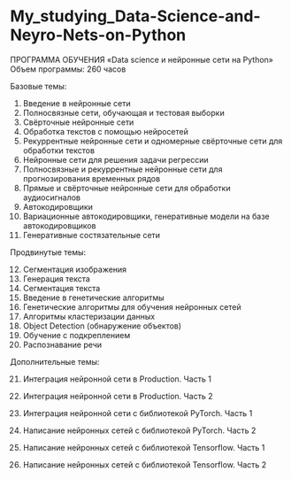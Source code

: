 # My_studying_Data-Science-and-Neyro-Nets-on-Python

ПРОГРАММА ОБУЧЕНИЯ
«Data science и нейронные сети на Python»
Объем программы: 260 часов

Базовые темы:
1. Введение в нейронные сети
2. Полносвязные сети, обучающая и тестовая выборки
3. Свёрточные нейронные сети
4. Обработка текстов с помощью нейросетей
5. Рекуррентные нейронные сети и одномерные свёрточные сети для обработки
текстов
6. Нейронные сети для решения задачи регрессии
7. Полносвязные и рекуррентные нейронные сети для прогнозирования временных
рядов
8. Прямые и свёрточные нейронные сети для обработки аудиосигналов
9. Автокодировщики
10. Вариационные автокодировщики, генеративные модели на базе
автокодировщиков
11. Генеративные состязательные сети

Продвинутые темы:

12. Сегментация изображения
13. Генерация текста
14. Сегментация текста
15. Введение в генетические алгоритмы
16. Генетические алгоритмы для обучения нейронных сетей
17. Алгоритмы кластеризации данных
18. Object Detection (обнаружение объектов)
19. Обучение с подкреплением
20. Распознавание речи

Дополнительные темы:

21. Интеграция нейронной сети в Production. Часть 1

22. Интеграция нейронной сети в Production. Часть 2

23. Интеграция нейронной сети с библиотекой PyTorch. Часть 1

24. Написание нейронных сетей с библиотекой PyTorch. Часть 2

25. Написание нейронных сетей с библиотекой Tensorflow. Часть 1

26. Написание нейронных сетей с библиотекой Tensorflow. Часть 2

